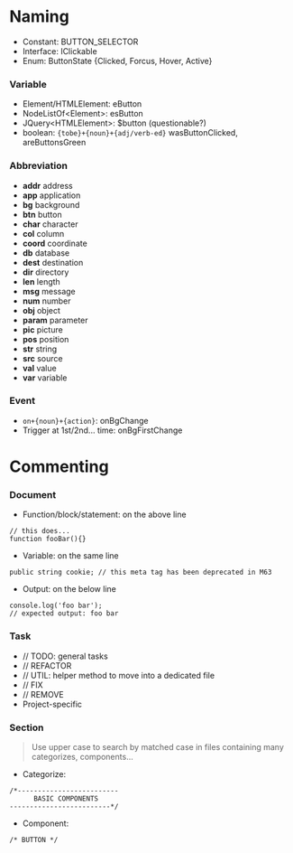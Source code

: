 # Naming
+ Constant: BUTTON_SELECTOR
+ Interface: IClickable
+ Enum: ButtonState {Clicked, Forcus, Hover, Active}
### Variable
+ Element/HTMLElement: eButton
+ NodeListOf\<Element>: esButton
+ JQuery\<HTMLElement>: $button (questionable?)
+ boolean: ```{tobe}+{noun}+{adj/verb-ed}``` wasButtonClicked, areButtonsGreen
### Abbreviation
* **addr** address
* **app** application
* **bg** background
* **btn** button
* **char** character
* **col** column
* **coord** coordinate
* **db** database
* **dest** destination
* **dir** directory
* **len** length
* **msg** message
* **num** number
* **obj** object
* **param** parameter
* **pic** picture
* **pos** position
* **str** string
* **src** source
* **val** value
* **var** variable
### Event
+ ```on+{noun}+{action}```: onBgChange
+ Trigger at 1st/2nd... time: onBgFirstChange

# Commenting
### Document
+ Function/block/statement: on the above line
```
// this does...
function fooBar(){}
```
+ Variable: on the same line
```
public string cookie; // this meta tag has been deprecated in M63
```
+ Output: on the below line
```
console.log('foo bar');
// expected output: foo bar
```
### Task
+ // TODO: general tasks
+ // REFACTOR
+ // UTIL: helper method to move into a dedicated file
+ // FIX
+ // REMOVE 
+ Project-specific
### Section
> Use upper case to search by matched case in files containing many categorizes, components...
+ Categorize:
```
/*-------------------------
      BASIC COMPONENTS
-------------------------*/
```
+ Component:
```
/* BUTTON */
```
